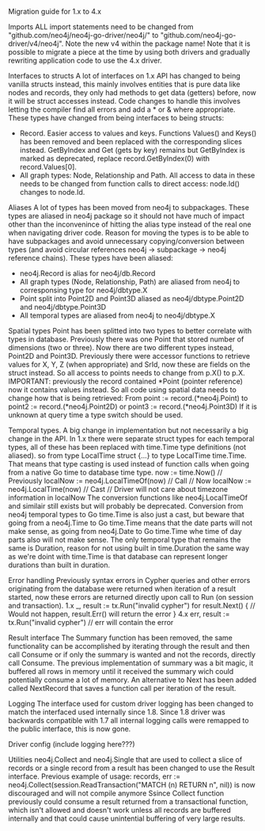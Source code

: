 Migration guide for 1.x to 4.x

Imports
ALL import statements need to be changed from "github.com/neo4j/neo4j-go-driver/neo4j/" to
"github.com/neo4j-go-driver/v4/neo4j". Note the new v4 within the package name! Note that it is
possible to migrate a piece at the time by using both drivers and gradually rewriting application
code to use the 4.x driver.

Interfaces to structs
A lot of interfaces on 1.x API has changed to being vanilla structs instead, this mainly involves
entities that is pure data like nodes and records, they only had methods to get data (getters) before,
now it will be struct accesses instead. Code changes to handle this involves letting the compiler find
all errors and add a * or & where appropriate.
These types have changed from being interfaces to being structs:
* Record. Easier access to values and keys. Functions Values() and Keys() has been removed and
been replaced with the corresponding slices instead. GetByIndex and Get (gets by key) remains
but GetByIndex is marked as deprecated, replace record.GetByIndex(0) with record.Values[0].
* All graph types: Node, Relationship and Path. All access to data in these needs to be changed
from function calls to direct access: node.Id() changes to node.Id.

Aliases
A lot of types has been moved from neo4j to subpackages. These types are aliased in neo4j package so
it should not have much of impact other than the inconvenince of hitting the alias type instead of the
real one  when navigating driver code. Reason for moving the types is to be able to have subpackages
and avoid unnecessary copying/conversion between types (and avoid circular references neo4j -> subpackage -> neo4j reference chains).
These types have been aliased:
* neo4j.Record is alias for neo4j/db.Record
* All graph types (Node, Relationship, Path) are aliased from neo4j to corresponsing type for neo4j/dbtype.X
* Point split into Point2D and Point3D aliased as neo4j/dbtype.Point2D and neo4j/dbtype.Point3D
* All temporal types are aliased from neo4j to neo4j/dbtype.X

Spatial types
Point has been splitted into two types to better correlate with types in database.
Previously there was one Point that stored number of dimensions (two or three). Now there are
two different types instead, Point2D and Point3D. Previously there were accessor functions to
retrieve values for X, Y, Z (when appropriate) and SrId, now these are fields on the struct
instead. So all access to points needs to change from p.X() to p.X. IMPORTANT: previously the record
contained *Point (pointer reference) now it contains values instead. So all code using spatial data
needs to change how that is being retrieved:
From point := record.(*neo4j.Point) to point2 := record.(*neo4j.Point2D) or point3 := record.(*neo4j.Point3D)
If it is unknown at query time a type switch should be used.

Temporal types.
A big change in implementation but not necessarily a big change in the API. In 1.x there were separate struct types for each temporal types, all of these has been replaced with time.Time type definitions (not aliased). so from type LocalTime struct {...} to type LocalTime time.Time. That means that type casting is used instead of function calls when going from a native Go time to database time type. 
    now := time.Now()
    // Previously
    localNow := neo4j.LocalTimeOf(now) // Call
    // Now
    localNow := neo4j.LocalTime(now) // Cast
    // Driver will not care about timezone information in localNow
The conversion functions like neo4j.LocalTimeOf and similair still exists but will probably be
deprecated.
Conversion from neo4j temporal types to Go time.Time is also just a cast, but beware that going
from a neo4j.Time to Go time.Time means that the date parts will not make sense, as going from
neo4j.Date to Go time.Time whe time of day parts also will not make sense.
The only temporal type that remains the same is Duration, reason for not using built in time.Duration
the same way as we're doint with time.Time is that database can represent longer durations than
built in duration.


Error handling
Previously syntax errors in Cypher queries and other errors originating from the database were
returned when iteration of a result started, now these errors are returned directly upon call
to Run (on session and transaction).
1.x
    _, result := tx.Run("invalid cypher")
    for result.Next() {
        // Would not happen, result.Err() will  return the error
    }
4.x
    err, result := tx.Run("invalid cypher")
    // err will contain the error

Result interface
The Summary function has been removed, the same functionality can be accomplished by iterating
through the result and then call Consume or if only the summary is wanted and not the records,
directly call Consume. The previous implementation of summary was a bit magic, it buffered all
rows in memory until it received the summary wich could potentially consume a lot of memory.
An alternative to Next has been added called NextRecord that saves a function call per iteration of
the result.

Logging
The interface used for custom driver logging has been changed to match the interfaced used
internally since 1.8. Since 1.8 driver was backwards compatible with 1.7 all internal logging
calls were remapped to the public interface, this is now gone.

Driver config (include logging here???)

Utilities
neo4j.Collect and neo4j.Single that are used to collect a slice of records or a single record
from a result has been changed to use the Result interface. Previous example of usage:
    records, err := neo4j.Collect(session.ReadTransaction("MATCH (n) RETURN n", nil))
is now discouraged and will not compile anymore
Ssince Collect function previously could consume a result returned from a transactional function,
which isn't allowed and doesn't work unless all records are buffered internally and that could
cause unintential buffering of very large results.

